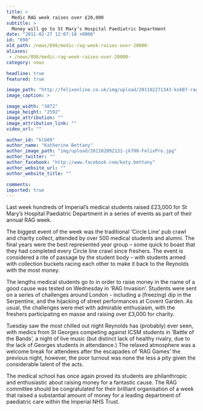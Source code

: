 ```yaml
---
title: >
  Medic RAG week raises over £20,000
subtitle: >
  Money will go to St Mary’s Hospital Paediatric Department
date: "2011-02-27 12:07:10 +0000"
id: "898"
old_path: /news/898/medic-rag-week-raises-over-20000-
aliases:
 - /news/898/medic-rag-week-raises-over-20000-
category: news

headline: true
featured: true

image_path: "http://felixonline.co.uk/img/upload/201102271343-ks607-ragweekm.jpg"
image_caption: >

image_width: "3872"
image_height: "2592"
image_attribution: ""
image_attribution_link: ""
video_url: ""

author_id: "klb09"
author_name: "Katherine Bettany"
author_image_path: "img/upload/201102092131-jk708-FelixPro.jpg"
author_twitter: ""
author_facebook: "http://www.facebook.com/katy.bettany"
author_website_url: ""
author_website_title: ""

comments:
imported: true
---
```


Last week hundreds of Imperial’s medical students raised £23,000 for St Mary’s Hospital Paediatric Department in a series of events as part of their annual RAG week.

The biggest event of the week was the traditional ‘Circle Line’ pub crawl and charity collect, attended by over 500 medical students and alumni. The final years were the best represented year group – some quick to boast that they had completed every Circle line crawl since freshers. The event is considered a rite of passage by the student body – with students armed with collection buckets racing each other to make it back to the Reynolds with the most money.

The lengths medical students go to in order to raise money in the name of a good cause was tested on Wednesday in ‘RAG Invasion’. Students were sent on a series of challenges around London - including a (freezing) dip in the Serpentine, and the hijacking of street performances at Covent Garden. As usual, the challenges were met with admirable enthusiasm, with the freshers participating en masse and raising over £3,000 for charity.

Tuesday saw the most chilled out night Reynolds has (probably) ever seen, with medics from St Georges competing against ICSM students in ‘Battle of the Bands’, a night of live music (but distinct lack of healthy rivalry, due to the lack of Georges students in attendance.) The relaxed atmosphere was a welcome break for attendees after the escapades of ‘RAG Games’ the previous night, however, the poor turnout was none the less a pity given the considerable talent of the acts.

The medical school has once again proved its students are philanthropic and enthusiastic about raising money for a fantastic cause. The RAG committee should be congratulated for their brilliant organisation of a week that raised a substantial amount of money for a leading department of paediatric care within the Imperial NHS Trust.
